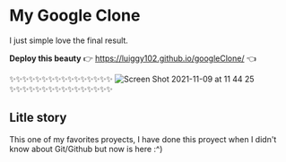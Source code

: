 # My Google Clone

I just simple love the final result.

**Deploy this beauty**  👉 https://luiggy102.github.io/googleClone/ 👈

✨✨✨✨✨✨✨✨✨✨✨✨✨✨✨✨
![Screen Shot 2021-11-09 at 11 44 25](https://user-images.githubusercontent.com/79861715/140967167-89958317-d4f3-46cd-8984-f074aee0a198.png)
✨✨✨✨✨✨✨✨✨✨✨✨✨✨✨✨

## Litle story
This one of my favorites proyects, I have done this proyect when I didn't know about Git/Github but now is here :^)

